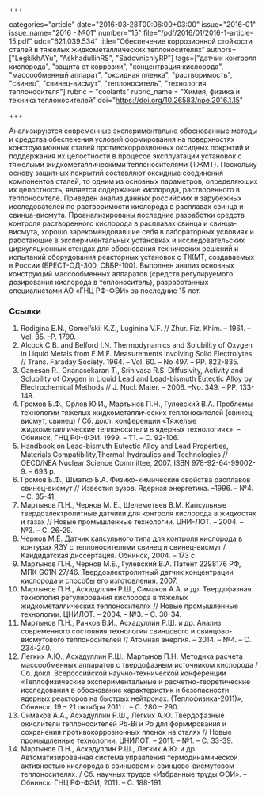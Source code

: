 +++

categories="article"
date="2016-03-28T00:06:00+03:00"
issue="2016-01"
issue_name="2016 - №01"
number="15"
file="/pdf/2016/01/2016-1-article-15.pdf"
udc="621.039.534"
title="Обеспечение коррозионной стойкости сталей в тяжелых жидкометаллических теплоносителях"
authors=["LegkikhAYu", "AskhadullinRS", "SadovnichiyRP"]
tags=["датчик контроля кислорода", "защита от коррозии", "концентрация кислорода", "массообменный аппарат", "оксидная пленка", "растворимость", "свинец", "свинец-висмут", "теплоноситель", "технология теплоносителя"]
rubric = "coolants"
rubric_name = "Химия, физика и техника теплоносителей"
doi="https://doi.org/10.26583/npe.2016.1.15"

+++

Анализируются современные экспериментально обоснованные методы и средства обеспечения условий формирования на поверхностях конструкционных сталей противокоррозионных оксидных покрытий и поддержания их целостности в процессе эксплуатации установок с тяжелыми жидкометаллическими теплоносителями (ТЖМТ). Поскольку основу защитных покрытий составляют оксидные соединения компонентов сталей, то одним из основных параметров, определяющих их целостность, является содержание кислорода, растворенного в теплоносителе. Приведен анализ данных российских и зарубежных исследователей по растворимости кислорода в расплавах свинца и свинца-висмута. Проанализированы последние разработки средств контроля растворенного кислорода в расплавах свинца и свинца-висмута, хорошо зарекомендовавшие себя в лабораторных условиях и работающие в экспериментальных установках и исследовательских циркуляционных стендах для обоснования технических решений и испытаний оборудования реакторных установок с ТЖМТ, создаваемых в России (БРЕСТ-ОД-300, СВБР-100). Выполнен анализ основных конструкций массообменных аппаратов (средств регулируемого дозирования кислорода в теплоноситель), разработанных специалистами АО «ГНЦ РФ-ФЭИ» за последние 15 лет.

### Ссылки

1. Rodigina E.N., Gomel’skii K.Z., Luginina V.F. // Zhur. Fiz. Khim. – 1961. –Vol. 35. –P. 1799.
2. Alcock C.B. and Belford I.N. Thermodynamics and Solubility of Oxygen in Liquid Metals from E.M.F. Measurements Involving Solid Electrolytes // Trans. Faraday Society. 1964. – Vol. 60. – No 497. – PP. 822-835.
3. Ganesan R., Gnanasekaran T., Srinivasa R.S. Diffusivity, Activity and Solubility of Oxygen in Liquid Lead and Lead-bismuth Eutectic Alloy by Electrochemical Methods // J. Nucl. Mater. – 2006. –No. 349. – PP. 133-149.
4. Громов Б.Ф., Орлов Ю.И., Мартынов П.Н., Гулевский В.А. Проблемы технологии тяжелых жидкометаллических теплоносителей (свинец-висмут, свинец) / Сб. докл. конференции «Тяжелые жидкометаллические теплоносители в ядерных технологиях». – Обнинск, ГНЦ РФ-ФЭИ. 1999. – Т1. – С. 92-106.
5. Handbook on Lead-bismuth Eutectic Alloy and Lead Properties, Materials Compatibility,Thermal-hydraulics and Technologies // OECD/NEA Nuclear Science Committee, 2007. ISBN 978-92-64-99002-9. – 693 p.
6. Громов Б.Ф., Шматко Б.А. Физико-химические свойства расплавов свинец-висмут // Известия вузов. Ядерная энергетика. –1996. – №4. – С. 35-41.
7. Мартынов П.Н., Чернов М. Е., Шелеметьев В.М. Капсульные твердоэлектролитные датчики для контроля кислорода в жидкостях и газах // Новые промышленные технологии. ЦНИ-ЛОТ. – 2004. – №3. – С. 26-29.
8. Чернов М.Е. Датчик капсульного типа для контроля кислорода в контурах ЯЭУ с теплоносителями свинец и свинец-висмут / Кандидатская диссертация. Обнинск, 2004. – 173 с.
9. Мартынов П.Н., Чернов М.Е., Гулевский В.А. Патент 2298176 РФ, МПК G01N 27/46. Твердоэлектролитный датчик концентрации кислорода и способы его изготовления. 2007.
10. Мартынов П.Н., Асхадуллин Р.Ш., Симаков А.А. и др. Твердофазная технология регулирования кислорода в тяжелых жидкометаллических теплоносителях // Новые промышленные технологии. ЦНИЛОТ. – 2004. – №3. – С. 30-34.
11. Мартынов П.Н., Рачков В.И., Асхадуллин Р.Ш. и др. Анализ современного состояния технологии свинцового и свинцово-висмутового теплоносителей // Атомная энергия. – 2014. – №4. – С. 234-240.
12. Легких А.Ю., Асхадуллин Р.Ш., Мартынов П.Н. Методика расчета массообменных аппаратов с твердофазным источником кислорода / Сб. докл. Всероссийской научно-технической конференции «Теплофизические экспериментальные и расчетно-теоретические исследования в обоснование характеристик и безопасности ядерных реакторов на быстрых нейтронах. (Теплофизика-2011)», Обнинск, 19 – 21 октября 2011 г. – С. 280 – 290.
13. Симаков А.А., Асхадуллин Р.Ш., Легких А.Ю. Твердофазные окислители теплоносителей Pb-Bi и Pb для формирования и сохранения противокоррозионных пленок на сталях // Новые промышленные технологии. ЦНИЛОТ. – 2011. – №1. – С. 33-39.
14. Мартынов П.Н., Асхадуллин Р.Ш., Легких А.Ю. и др. Автоматизированная система управления термодинамической активностью кислорода в свинцовом и свинцово-висмутовом теплоносителях. / Сб. научных трудов «Избранные труды ФЭИ». – Обнинск: ГНЦ РФ-ФЭИ, 2011. – С. 188-191.